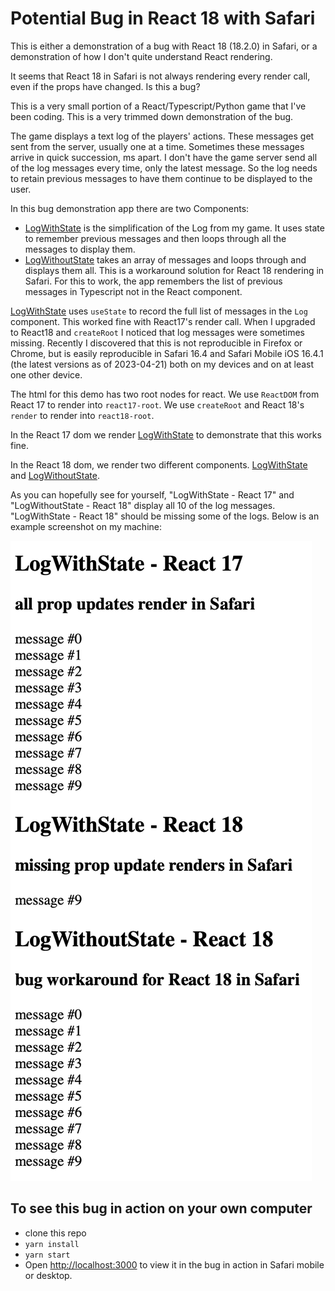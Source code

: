 # Potential Bug in React 18 with Safari

This is either a demonstration of a bug with React 18 (18.2.0) in Safari, or a demonstration of
how I don't quite understand React rendering.

It seems that React 18 in Safari is not always rendering every render call, even if the props have
changed. Is this a bug?

This is a very small portion of a React/Typescript/Python game that I've been coding. This is a
very trimmed down demonstration of the bug.

The game displays a text log of the players' actions. These messages get sent from the server,
usually one at a time. Sometimes these messages arrive in quick succession, ms apart. I don't have
the game server send all of the log messages every time, only the latest message. So the log needs
to retain previous messages to have them continue to be displayed to the user.

In this bug demonstration app there are two Components:

- [LogWithState](src/LogWithState.tsx) is the simplification of the Log from my game. It uses
  state to remember previous messages and then loops through all the messages to display them.
- [LogWithoutState](src/LogWithoutState.tsx) takes an array of messages and loops through and
  displays them all. This is a workaround solution for React 18 rendering in Safari. For this to
  work, the app remembers the list of previous messages in Typescript not in the React component.

[LogWithState](src/LogWithState.tsx) uses `useState` to record the full list of messages in the
`Log` component. This worked fine with React17's render call. When I upgraded to React18 and
`createRoot` I noticed that log messages were sometimes missing. Recently I discovered that this is
not reproducible in Firefox or Chrome, but is easily reproducible in Safari 16.4 and Safari Mobile
iOS 16.4.1 (the latest versions as of 2023-04-21) both on my devices and on at least one other device.

The html for this demo has two root nodes for react. We use `ReactDOM` from React 17 to render into
`react17-root`. We use `createRoot` and React 18's `render` to render into `react18-root`.

In the React 17 dom we render [LogWithState](src/LogWithState.tsx) to demonstrate that this works fine.

In the React 18 dom, we render two different components. [LogWithState](src/LogWithState.tsx) and [LogWithoutState](src/LogWithoutState.tsx).

As you can hopefully see for yourself, "LogWithState - React 17" and "LogWithoutState - React 18"
display all 10 of the log messages. "LogWithState - React 18" should be missing some of the logs.
Below is an example screenshot on my machine:

![screenshot of the bug in action](./bug-screenshot.png)

## To see this bug in action on your own computer

- clone this repo
- `yarn install`
- `yarn start`
- Open [http://localhost:3000](http://localhost:3000) to view it in the bug in action in Safari mobile or desktop.

